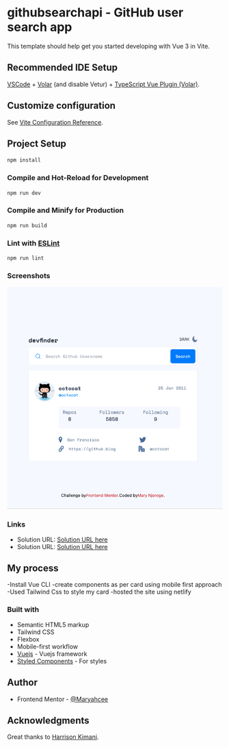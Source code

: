 # githubsearchapi - GitHub user search app

This template should help get you started developing with Vue 3 in Vite.

## Recommended IDE Setup

[VSCode](https://code.visualstudio.com/) + [Volar](https://marketplace.visualstudio.com/items?itemName=johnsoncodehk.volar) (and disable Vetur) + [TypeScript Vue Plugin (Volar)](https://marketplace.visualstudio.com/items?itemName=johnsoncodehk.vscode-typescript-vue-plugin).

## Customize configuration

See [Vite Configuration Reference](https://vitejs.dev/config/).

## Project Setup

```sh
npm install
```

### Compile and Hot-Reload for Development

```sh
npm run dev
```

### Compile and Minify for Production

```sh
npm run build
```

### Lint with [ESLint](https://eslint.org/)

```sh
npm run lint
```
### Screenshots

![](./src/assets/images/lightmode.png)

### Links

- Solution URL: [Solution URL here](https://github.com/Maryahcee/githubsearchapi)
- Solution URL: [Solution URL here](https://main--githubdevfindersearch.netlify.app/)
## My process

-Install Vue CLI
-create components as per card using mobile first approach
-Used Tailwind Css to style my card
-hosted the site using netlify
### Built with

- Semantic HTML5 markup
- Tailwind CSS
- Flexbox
- Mobile-first workflow
- [Vuejs](https://vuejs.org/) - Vuejs framework
- [Styled Components](https://styled-components.com/) - For styles
## Author

- Frontend Mentor - [@Maryahcee](https://www.frontendmentor.io/profile/Maryahcee)

## Acknowledgments

Great thanks to [Harrison Kimani](https://github.com/MegacoderKim). 
